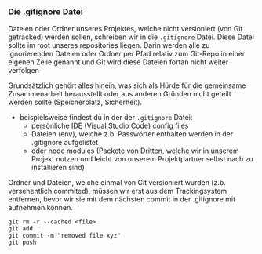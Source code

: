 ### Die .gitignore Datei

Dateien oder Ordner unseres Projektes, welche nicht versioniert (von Git getracked) werden sollen, schreiben wir in die `.gitignore` Datei. Diese Datei sollte im root unseres repositories liegen. Darin werden alle zu ignorierenden Dateien oder Ordner per Pfad relativ zum Git-Repo in einer eigenen Zeile genannt und Git wird diese Dateien fortan nicht weiter verfolgen

Grundsätzlich gehört alles hinein, was sich als Hürde für die gemeinsame Zusammenarbeit herausstellt oder aus anderen Gründen nicht geteilt werden sollte (Speicherplatz, Sicherheit). 

- beispielsweise findest du in der der `.gitignore` Datei:
    - persönliche IDE (Visual Studio Code) config files  
    - Dateien (env), welche z.b. Passwörter enthalten werden in der .gitignore aufgelistet
    - oder node modules (Packete von Dritten, welche wir in unserem Projekt nutzen und leicht von unserem Projektpartner selbst nach zu installieren sind)
    

Ordner und Dateien, welche einmal von Git versioniert wurden (z.b. versehentlich commited), müssen wir erst aus dem Trackingsystem entfernen, bevor wir sie mit dem nächsten commit in der .gitignore mit aufnehmen können.

```
git rm -r --cached <file>
git add .
git commit -m "removed file xyz"
git push
```